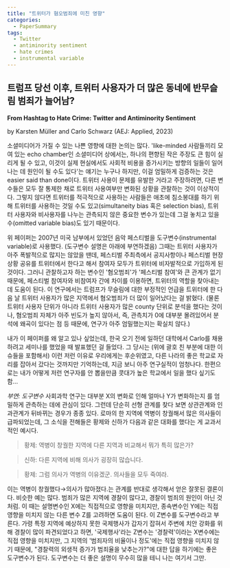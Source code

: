 ```yaml
---
title: "트위터가 혐오범죄에 미친 영향"
categories:
  - PaperSummary
tags:
  - Twitter
  - antiminority sentiment
  - hate crimes
  - instrumental variable
--- 
```


## 트럼프 당선 이후, 트위터 사용자가 더 많은 동네에 반무슬림 범죄가 늘어남?

**From Hashtag to Hate Crime: Twitter and Antiminority Sentiment**

by Karsten Müller and Carlo Schwarz (AEJ: Applied, 2023)

<!--
We study whether social media can amplify antiminority sentiment with a focus on Donald Trump's political rise. Using an instrumental variable strategy based on Twitter's early adopters at the South by Southwest festival in 2007, we find that higher Twitter use in a county is associated with a sizeable increase in anti-Muslim hate crimes after the 2016 presidential primaries. Trump's tweets about Muslims predict increases in xenophobic tweets by his followers, cable news mentions of Muslims, and hate crimes on the following days. These results suggest that social media content can affect real-life outcomes. 
-->

소셜미디어가 가질 수 있는 나쁜 영향에 대한 논의는 많다. 'like-minded 사람들끼리 모여 있는 echo chamber인 소셜미디어 상에서는, 하나의 편향된 작은 주장도 큰 힘이 실리게 될 수 있고, 이것이 실제 현실에서도 사회적 비용을 증가시키는 방향의 일들이 일어나는 데 원인이 될 수도 있다'는 얘기는 누구나 하지만, 이걸 엄밀하게 검증하는 것은 easier said than done이다. 트위터 사용이 문제를 유발한 거라고 주장하려면, 다른 변수들은 모두 잘 통제한 채로 트위터 사용여부만 변화된 상황을 관찰하는 것이 이상적이다. 그렇지 않다면 트위터를 적극적으로 사용하는 사람들은 애초에 침소봉대를 하기 위해 트위터를 사용하는 것일 수도 있고(simultaneity bias 혹은 selection bias), 트위터 사용자와 비사용자를 나누는 관측되지 않은 중요한 변수가 있는데 그걸 놓치고 있을 수(omitted variable bias)도 있기 때문이다. 

위 페이퍼는 2007년 미국 남부에서 있었던 음악 페스티벌을 도구변수(instrumental variable)로 사용했다. (도구변수 설명은 아래에 부연하겠음) 그때는 트위터 사용자가 아주 폭발적으로 많지는 않았을 땐데, 페스티벌 주최측에서 공지사항이나 페스티벌 현장상황 공유를 트위터에서 한다고 해서 참여자 모두가 트위터에 비자발적으로 가입하게 된 것이다. 그러니 관찰하고자 하는 변수인 '혐오범죄'가 '페스티벌 참여'와 큰 관계가 없기 때문에, 페스티벌 참여자와 비참여자 간에 차이를 이용하면, 트위터의 역할을 찾아내는 데 도움이 된다. 이 연구에서는 트럼프가 무슬림에 대한 부정적인 언급을 트위터에 한 다음 날 트위터 사용자가 많은 지역에서 혐오범죄가 더 많이 일어났다는 걸 밝혔다. 
(물론 트위터 사용자 단위가 아니라 트위터 사용자가 많은 county 단위로 분석을 했다는 것이나, 혐오범죄 자체가 아주 빈도가 높지 않아서, 즉, 관측치가 0에 대부분 몰려있어서 분석에 왜곡이 있다는 점 등 때문에, 연구가 아주 엄밀했는지는 확실치 않다.)

내가 이 페이퍼를 왜 알고 있나 싶었는데, 한국 오기 전에 일하던 대학에서 Carlo를 채용하려고 세미나를 했었을 때 발표했던 걸 들었다. 그 당시는 (위에 괄호 친 부분에 대한 이슈들을 포함해서) 이런 저런 이유로 우리에게는 후순위였고, 다른 나라의 좋은 학교로 자리를 잡아서 갔다는 것까지만 기억하는데, 지금 보니 아주 연구실적이 엄청나다. 한편으로는 내가 어떻게 저런 연구자를 안 뽑을만큼 콧대가 높은 학교에서 일을 했다 싶기도 함...


*부연: 도구변수*
사회과학 연구는 대부분 X의 변화로 인해 얼마나 Y가 변화하는지 를 엄밀하게 관측하는 데에 관심이 있다. 그런데 단순히 선형 관계를 찾다 보면 상관관계와 인과관계가 뒤바뀌는 경우가 종종 있다. 로마의 한 지역에 역병이 창궐해서 많은 의사들이 급파되었는데, 그 소식을 전해들은 황제와 신하가 다음과 같은 대화를 했다는 게 교과서적인 예시다.

> 황제: 역병이 창궐한 지역에 다른 지역과 비교해서 뭐가 특히 많은가?

> 신하: 다른 지역에 비해 의사가 굉장히 많습니다.

> 황제: 그럼 의사가 역병의 이유겠군. 의사들을 모두 죽여라.

이는 역병이 창궐했다&rarr;의사가 많아졌다.는 관계를 반대로 생각해서 얻은 잘못된 결론이다. 비슷한 예는 많다. 범죄가 많은 지역에 경찰이 많다고, 경찰이 범죄의 원인이 아닌 것처럼. 이 때는 설명변수인 X에는 직접적으로 영향을 미치지만, 종속변수인 Y에는 직접 영향을 미치지 않는 다른 변수 Z를 고려하면 도움이 된다. 이 Z변수를 도구변수라고 부른다. 가령 특정 지역에 예상하지 못한 국제행사가 갑자기 잡혀서 주변에 치안 강화를 위해 경찰이 많이 파견되었다고 하면, '국제행사'라는 Z변수는 '경찰력'이라는 X변수에는 직접 영향을 미치지만, 그 지역의 '범죄자의 비율이나 정도'에는 직접 영향을 미치지 않기 때문에, "경찰력의 외생적 증가가 범죄율을 낮추는가?"에 대한 답을 하기에는 좋은 도구변수가 된다. 
도구변수는 더 좋은 설명이 무수히 많을 테니 나는 여기서 그만.